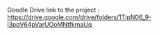 Goodle Drive link to the project : https://drive.google.com/drive/folders/1TipN06_9-l3ppV64pVarUOoMNtfkmaUq
